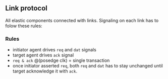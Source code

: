 ## Link protocol

All elastic components connected with links. Signaling on each link has to folow these rules:

### Rules

   * initiator agent drives `req` and `dat` signals
   * target agent drives `ack` signal
   * `req & ack` @(posedge clk) = single transaction
   * once initiator asserted `req`, both `req` and `dat` has to stay unchanged until target acknowledge it with `ack`.
